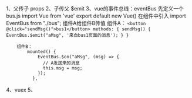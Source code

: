 1、父传子 props
2、子传父 $emit
3、vue的事件总线：eventBus
    先定义一个 bus.js
        import Vue from 'vue'
        export default new Vue()
    在组件中引入
        import EventBus from "./bus";
    组件A给组件B传值
        组件A：
            `<button @click="sendMsg()">bus1</button>
            methods: {
                sendMsg() {
                  EventBus.$emit("aMsg", '来自bus1页面的消息');
                }
              }`
              
        组件B：
            mounted() {
                EventBus.$on("aMsg", (msg) => {
                  // A发送来的消息
                  this.msg = msg;
                });
              },
        
4、vuex
5、